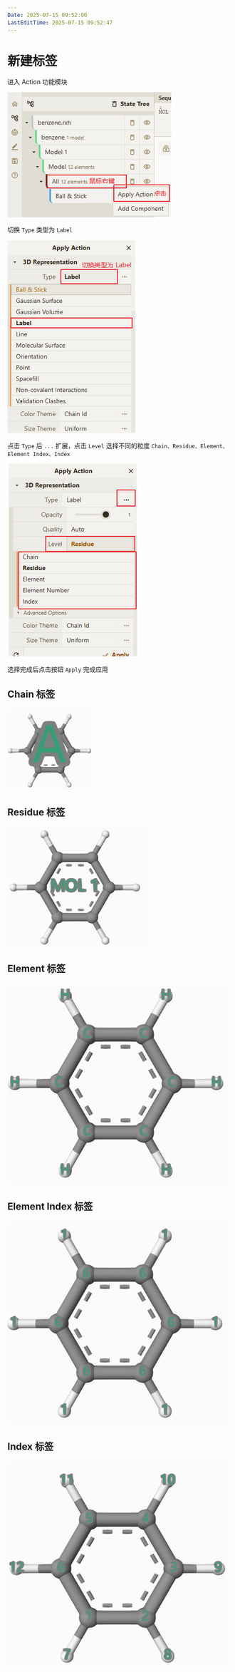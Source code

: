 ```yaml
---
Date: 2025-07-15 09:52:00
LastEditTime: 2025-07-15 09:52:47
---
```

# 新建标签

进入 Action 功能模块

![actions](./assets/actions.png) 

切换 `Type` 类型为 `Label`

![action_label](./assets/action_label.png)

点击 `Type` 后 `...` 扩展，点击 `Level` 选择不同的粒度 `Chain、Residue、Element、Element Index、Index`

![action_label_level](./assets/action_label_level.png)

选择完成后点击按钮 `Apply` 完成应用


## Chain 标签

![label_chain](./assets/label_chain.png)


## Residue 标签

![label_residue](./assets/label_residue.png)

## Element 标签

![label_element](./assets/label_element.png)

## Element Index 标签

![label_element](./assets/label_element_index.png)

## Index 标签

![label_element](./assets/label_index.png)